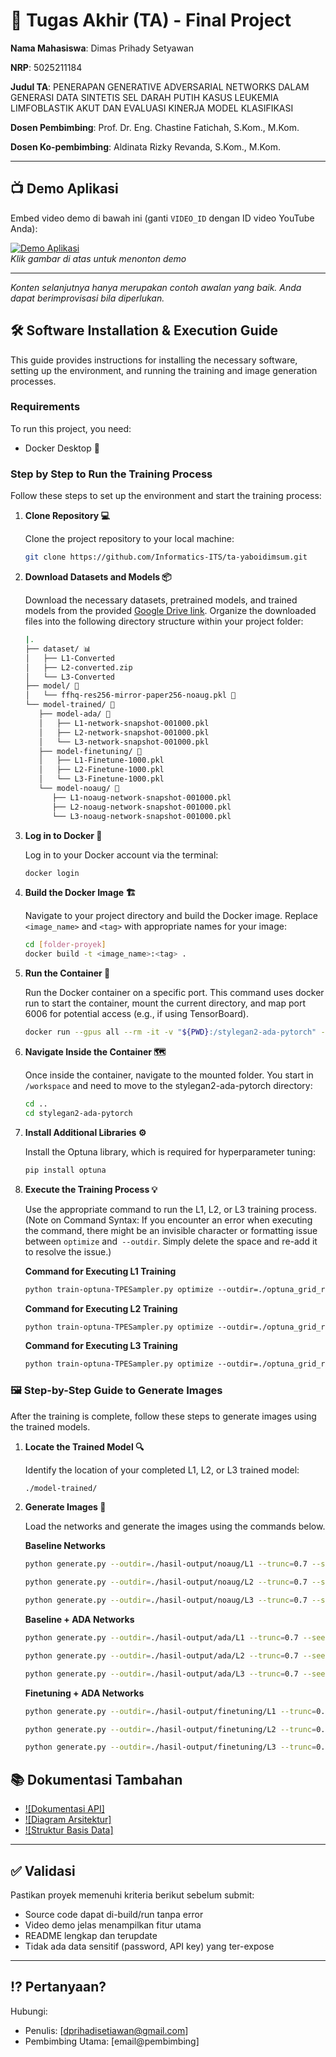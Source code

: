 # 🏁 Tugas Akhir (TA) - Final Project

**Nama Mahasiswa**: Dimas Prihady Setyawan

**NRP**: 5025211184

**Judul TA**: PENERAPAN GENERATIVE ADVERSARIAL NETWORKS DALAM GENERASI DATA SINTETIS SEL DARAH PUTIH KASUS LEUKEMIA LIMFOBLASTIK AKUT DAN EVALUASI KINERJA MODEL KLASIFIKASI

**Dosen Pembimbing**: Prof. Dr. Eng. Chastine Fatichah, S.Kom., M.Kom.

**Dosen Ko-pembimbing**: Aldinata Rizky Revanda, S.Kom., M.Kom.

---

## 📺 Demo Aplikasi

Embed video demo di bawah ini (ganti `VIDEO_ID` dengan ID video YouTube Anda):

[![Demo Aplikasi](https://i.ytimg.com/vi/zIfRMTxRaIs/maxresdefault.jpg)](https://www.youtube.com/watch?v=VIDEO_ID)  
_Klik gambar di atas untuk menonton demo_

---

_Konten selanjutnya hanya merupakan contoh awalan yang baik. Anda dapat berimprovisasi bila diperlukan._

## 🛠 Software Installation & Execution Guide

This guide provides instructions for installing the necessary software, setting up the environment, and running the training and image generation processes.

### Requirements

To run this project, you need:

<!-- - Daftar dependensi (contoh):
  - Python 3.10+
  - Node.js v18+
  - MySQL 8.0
  - [Lainnya...] -->

- Docker Desktop 🐳

### Step by Step to Run the Training Process

Follow these steps to set up the environment and start the training process:

1. **Clone Repository 💻**

   Clone the project repository to your local machine:

   ```bash
   git clone https://github.com/Informatics-ITS/ta-yaboidimsum.git
   ```

2. **Download Datasets and Models 📦**

   Download the necessary datasets, pretrained models, and trained models from the provided [Google Drive link](https://drive.google.com/drive/folders/1EsdZt3KsHl_-xL8pzHPgAUGfo_7pl2Kx?usp=sharing). Organize the downloaded files into the following directory structure within your project folder:

   ```bash
   |.
   ├── dataset/ 📊
   │   ├── L1-Converted
   │   ├── L2-converted.zip
   │   └── L3-Converted
   ├── model/ 🧠
   │   └── ffhq-res256-mirror-paper256-noaug.pkl 🤖
   └── model-trained/ 📂
      ├── model-ada/ 🤖
      │   ├── L1-network-snapshot-001000.pkl
      │   ├── L2-network-snapshot-001000.pkl
      │   └── L3-network-snapshot-001000.pkl
      ├── model-finetuning/ 🤖
      │   ├── L1-Finetune-1000.pkl
      │   ├── L2-Finetune-1000.pkl
      │   └── L3-Finetune-1000.pkl
      └── model-noaug/ 🤖
         ├── L1-noaug-network-snapshot-001000.pkl
         ├── L2-noaug-network-snapshot-001000.pkl
         └── L3-noaug-network-snapshot-001000.pkl

   ```

3. **Log in to Docker 🐳**

   Log in to your Docker account via the terminal:

   ```bash
   docker login
   ```

4. **Build the Docker Image 🏗️**

   Navigate to your project directory and build the Docker image. Replace `<image_name>` and `<tag>` with appropriate names for your image:

   ```bash
   cd [folder-proyek]
   docker build -t <image_name>:<tag> .
   ```

5. **Run the Container 🏃**

   Run the Docker container on a specific port. This command uses docker run to start the container, mount the current directory, and map port 6006 for potential access (e.g., if using TensorBoard).

   ```bash
   docker run --gpus all --rm -it -v "${PWD}:/stylegan2-ada-pytorch" -p 6006:6006 <your docker image> /bin/sh
   ```

6. **Navigate Inside the Container 🗺️**

   Once inside the container, navigate to the mounted folder. You start in `/workspace` and need to move to the stylegan2-ada-pytorch directory:

   ```bash
   cd ..
   cd stylegan2-ada-pytorch
   ```

7. **Install Additional Libraries ⚙️**

   Install the Optuna library, which is required for hyperparameter tuning:

   ```bash
   pip install optuna
   ```

8. **Execute the Training Process 💡**

   Use the appropriate command to run the L1, L2, or L3 training process. (Note on Command Syntax: If you encounter an error when executing the command, there might be an invisible character or formatting issue between `optimize` and` --outdir`. Simply delete the space and re-add it to resolve the issue.)

   **Command for Executing L1 Training**

   ```bash
   python train-optuna-TPESampler.py optimize --outdir=./optuna_grid_results --data=./dataset/L1-converted.zip --resume=./model/ffhq-res256-mirror-paper256-noaug.pkl --gpus=1 --study-name=my_grid_study_L1 --storage=sqlite:///optuna_grid_results/L1/my_grid_L1_study.db --allow_tf32=True --nhwc=True
   ```

   **Command for Executing L2 Training**

   ```bash
   python train-optuna-TPESampler.py optimize --outdir=./optuna_grid_results --data=./dataset/L2-converted.zip --resume=./model/ffhq-res256-mirror-paper256-noaug.pkl --gpus=1 --study-name=my_grid_study_L2 --storage=sqlite:///optuna_grid_results/L2/my_grid_L2_study.db --allow_tf32=True --nhwc=True
   ```

   **Command for Executing L3 Training**

   ```bash
   python train-optuna-TPESampler.py optimize --outdir=./optuna_grid_results --data=./dataset/L3-converted.zip --resume=./model/ffhq-res256-mirror-paper256-noaug.pkl --gpus=1 --study-name=my_grid_study_L3 --storage=sqlite:///optuna_grid_results/L3/my_grid_L3_study.db --allow_tf32=True --nhwc=True
   ```

### 🖼️ Step-by-Step Guide to Generate Images

After the training is complete, follow these steps to generate images using the trained models.

1. **Locate the Trained Model 🔍**

   Identify the location of your completed L1, L2, or L3 trained model:

   ```bash
   ./model-trained/
   ```

2. **Generate Images 🎨**

   Load the networks and generate the images using the commands below.

   **Baseline Networks**

   ```bash
   python generate.py --outdir=./hasil-output/noaug/L1 --trunc=0.7 --seeds=0-10 --network=./model-trained/model-noaug/L1-noaug-network-snapshot-001000.pkl

   python generate.py --outdir=./hasil-output/noaug/L2 --trunc=0.7 --seeds=0-10 --network=./model-trained/model-noaug/L2-noaug-network-snapshot-001000.pkl

   python generate.py --outdir=./hasil-output/noaug/L3 --trunc=0.7 --seeds=0-10 --network=./model-trained/model-noaug/L3-noaug-network-snapshot-001000.pkl

   ```

   **Baseline + ADA Networks**

   ```bash
   python generate.py --outdir=./hasil-output/ada/L1 --trunc=0.7 --seeds=0-10 --network=./model-trained/model-ada/L1-network-snapshot-001000.pkl

   python generate.py --outdir=./hasil-output/ada/L2 --trunc=0.7 --seeds=0-10 --network=./model-trained/model-ada/L2-network-snapshot-001000.pkl

   python generate.py --outdir=./hasil-output/ada/L3 --trunc=0.7 --seeds=0-10 --network=./model-trained/model-ada/L3-network-snapshot-001000.pkl
   ```

   **Finetuning + ADA Networks**

   ```bash
   python generate.py --outdir=./hasil-output/finetuning/L1 --trunc=0.7 --seeds=0-10 --network=./model-trained/model-finetuning/L1-Finetune-1000.pkl

   python generate.py --outdir=./hasil-output/finetuning/L2 --trunc=0.7 --seeds=0-10 --network=./model-trained/model-finetuning/L2-Finetune-1000.pkl

   python generate.py --outdir=./hasil-output/finetuning/L3 --trunc=0.7 --seeds=0-10 --network=./model-trained/model-finetuning/L3-Finetune-1000.pkl
   ```

## 📚 Dokumentasi Tambahan

- [![Dokumentasi API]](docs/api.md)
- [![Diagram Arsitektur]](docs/architecture.png)
- [![Struktur Basis Data]](docs/database_schema.sql)

---

## ✅ Validasi

Pastikan proyek memenuhi kriteria berikut sebelum submit:

- Source code dapat di-build/run tanpa error
- Video demo jelas menampilkan fitur utama
- README lengkap dan terupdate
- Tidak ada data sensitif (password, API key) yang ter-expose

---

## ⁉️ Pertanyaan?

Hubungi:

- Penulis: [dprihadisetiawan@gmail.com]
- Pembimbing Utama: [email@pembimbing]
